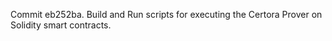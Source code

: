 Commit eb252ba.                    Build and Run scripts for executing the Certora Prover on Solidity smart contracts.